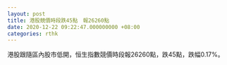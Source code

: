 ```yaml
---
layout: post
title: 港股競價時段跌45點　報26260點
date: 2020-12-22 09:22:47.000000000 +08:00
categories: rthk
---
```


港股跟隨區內股市低開，恒生指數競價時段報26260點，跌45點，跌幅0.17%。
